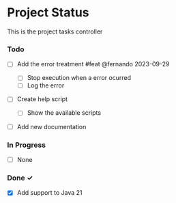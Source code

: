 # Project Status

This is the project tasks controller

### Todo

- [ ] Add the error treatment #feat @fernando 2023-09-29  
  - [ ] Stop execution when a error ocurred
  - [ ] Log the error  
  
- [ ] Create help script
  - [ ] Show the available scripts
  
- [ ] Add new documentation


### In Progress

- [ ] None

### Done ✓

- [x] Add support to Java 21